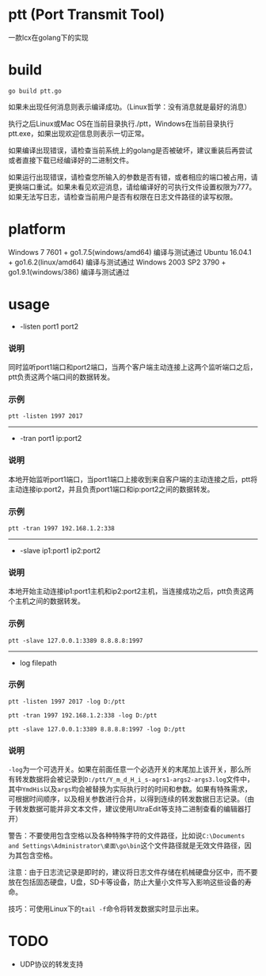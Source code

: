 # ptt (Port Transmit Tool)
一款lcx在golang下的实现

# build
`go build ptt.go`

如果未出现任何消息则表示编译成功。（Linux哲学：没有消息就是最好的消息）

执行之后Linux或Mac OS在当前目录执行./ptt，Windows在当前目录执行ptt.exe，如果出现欢迎信息则表示一切正常。

如果编译出现错误，请检查当前系统上的golang是否被破坏，建议重装后再尝试或者直接下载已经编译好的二进制文件。

如果运行出现错误，请检查您所输入的参数是否有错，或者相应的端口被占用，请更换端口重试。如果未看见欢迎消息，请给编译好的可执行文件设置权限为777。如果无法写日志，请检查当前用户是否有权限在日志文件路径的读写权限。

# platform
Windows 7 7601 + go1.7.5(windows/amd64) 编译与测试通过
Ubuntu 16.04.1 + go1.6.2(linux/amd64) 编译与测试通过
Windows 2003 SP2 3790 + go1.9.1(windows/386) 编译与测试通过

# usage
- -listen port1 port2 

### 说明
同时监听port1端口和port2端口，当两个客户端主动连接上这两个监听端口之后，ptt负责这两个端口间的数据转发。

### 示例
`ptt -listen 1997 2017`

---

- -tran port1 ip:port2 

### 说明
本地开始监听port1端口，当port1端口上接收到来自客户端的主动连接之后，ptt将主动连接ip:port2，并且负责port1端口和ip:port2之间的数据转发。

### 示例
`ptt -tran 1997 192.168.1.2:338`

---

- -slave ip1:port1 ip2:port2

### 说明
本地开始主动连接ip1:port1主机和ip2:port2主机，当连接成功之后，ptt负责这两个主机之间的数据转发。

### 示例
`ptt -slave 127.0.0.1:3389 8.8.8.8:1997`

---

- log filepath

### 示例
`ptt -listen 1997 2017 -log D:/ptt`

`ptt -tran 1997 192.168.1.2:338 -log D:/ptt`

`ptt -slave 127.0.0.1:3389 8.8.8.8:1997 -log D:/ptt`

### 说明
`-log`为一个可选开关。如果在前面任意一个必选开关的末尾加上该开关，那么所有转发数据将会被记录到`D:/ptt/Y_m_d_H_i_s-agrs1-args2-args3.log`文件中，其中`YmdHis`以及`args`均会被替换为实际执行时的时间和参数。如果有特殊需求，可根据时间顺序，以及相关参数进行合并，以得到连续的转发数据日志记录。（由于转发数据可能并非文本文件，建议使用UltraEdit等支持二进制查看的编辑器打开）

警告：不要使用包含空格以及各种特殊字符的文件路径，比如说`C:\Documents and Settings\Administrator\桌面\go\bin`这个文件路径就是无效文件路径，因为其包含空格。

注意：由于日志流记录是即时的，建议将日志文件存储在机械硬盘分区中，而不要放在包括固态硬盘，U盘，SD卡等设备，防止大量小文件写入影响这些设备的寿命。

技巧：可使用Linux下的`tail -f`命令将转发数据实时显示出来。

# TODO
- UDP协议的转发支持
